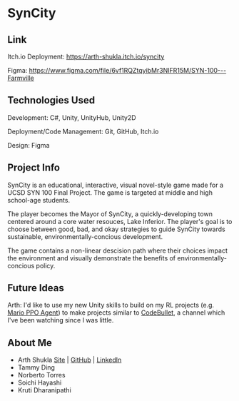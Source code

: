 # SynCity

## Link

Itch.io Deployment: https://arth-shukla.itch.io/syncity

Figma: https://www.figma.com/file/6vf1RQZtqyibMr3NIFR15M/SYN-100---Farmville

## Technologies Used

Development: C#, Unity, UnityHub, Unity2D

Deployment/Code Management: Git, GitHub, Itch.io

Design: Figma

## Project Info

SynCity is an educational, interactive, visual novel-style game made for a UCSD SYN 100 Final Project. The game is targeted at middle and high school-age students.

The player becomes the Mayor of SynCity, a quickly-developing town centered around a core water resouces, Lake Inferior. The player's goal is to choose between good, bad, and okay strategies to guide SynCity towards sustainable, environmentally-concious development.

The game contains a non-linear descision path where their choices impact the environment and visually demonstrate the benefits of environmentally-concious policy.

## Future Ideas

Arth: I'd like to use my new Unity skills to build on my RL projects (e.g. [Mario PPO Agent](https://github.com/arth-shukla/ppo-mario)) to make projects similar to [CodeBullet](https://www.youtube.com/@CodeBullet), a channel which I've been watching since I was little.

## About Me

- Arth Shukla [Site](https://arth.website) | [GitHub](https://github.com/arth-shukla) | [LinkedIn](https://www.linkedin.com/in/arth-shukla/)
- Tammy Ding
- Norberto Torres
- Soichi Hayashi
- Kruti Dharanipathi
